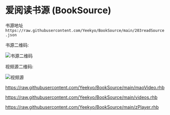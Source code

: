 # 爱阅读书源 (BookSource)

书源地址 `https://raw.githubusercontent.com/Yeekyo/BookSource/main/203readSource.json`

书源二维码:

![书源二维码](https://bitbucket.org/yeekyo/readhub/downloads/bksource.jpg "QRCode_TOhG.jpg")

视频源二维码:

![视频源](https://bitbucket.org/yeekyo/readhub/downloads/vsource.jpg "videos.jpg")

https://raw.githubusercontent.com/Yeekyo/BookSource/main/maoVideo.rhb

https://raw.githubusercontent.com/Yeekyo/BookSource/main/videos.rhb

https://raw.githubusercontent.com/Yeekyo/BookSource/main/zPlayer.rhb
